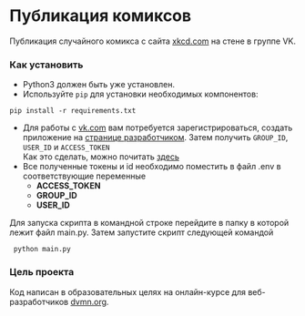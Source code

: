 # Публикация комиксов

Публикация случайного комикса с сайта [xkcd.com](https://xkcd.com) на стене в группе VK.

### Как установить

- Python3 должен быть уже установлен.
- Используйте `pip` для установки необходимых компонентов:

```
pip install -r requirements.txt
```

- Для работы с [vk.com](https://vk.com) вам потребуется зарегистрироваться, создать приложение
  на [странице разработчиком](https://dev.vk.com/). Затем получить `GROUP_ID`, `USER_ID`  и `ACCESS_TOKEN`  
  Как это сделать, можно почитать [здесь](https://dev.vk.com/api/access-token/implicit-flow-user)
- Все полученные токены и id необходимо поместить в файл .env в соответствующие переменные
    - **ACCESS_TOKEN**
    - **GROUP_ID**
    - **USER_ID**

Для запуска скрипта в командной строке перейдите в папку в которой лежит файл main.py. Затем запустите
скрипт следующей командой

  ```
   python main.py
  ``` 

### Цель проекта

Код написан в образовательных целях на онлайн-курсе для веб-разработчиков [dvmn.org](https://dvmn.org/).